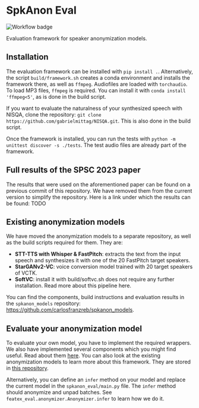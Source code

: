 # SpkAnon Eval

![Workflow badge](https://github.com/carlosfranzreb/spkanon/actions/workflows/build.yml/badge.svg)

Evaluation framework for speaker anonymization models.

## Installation

The evaluation framework can be installed with `pip install .`. Alternatively, the script `build/framework.sh` creates a conda environment and installs the framework there, as well as `ffmpeg`. Audiofiles are loaded with `torchaudio`. To load MP3 files, `ffmpeg` is required. You can install it with `conda install 'ffmpeg<5'`, as is done in the build script.

If you want to evaluate the naturalness of your synthesized speech with NISQA, clone the repository: `git clone https://github.com/gabrielmittag/NISQA.git`. This is also done in the build script.

Once the framework is installed, you can run the tests with `python -m unittest discover -s ./tests`. The test audio files are already part of the framework.

## Full results of the SPSC 2023 paper

The results that were used on the aforementioned paper can be found on a previous commit of this repository. We have removed them from the current version to simplify the repository. Here is a link under which the results can be found: TODO

## Existing anonymization models

We have moved the anonymization models to a separate repository, as well as the build scripts required for them. They are:

- **STT-TTS with Whisper & FastPitch**: extracts the text from the input speech and synthesizes it with one of the 20 FastPitch target speakers.
- **StarGANv2-VC**: voice conversion model trained with 20 target speakers of VCTK.
- **SoftVC**: install it with build/softvc.sh does not require any further installation. Read more about this pipeline here.

You can find the components, build instructions and evaluation results in the `spkanon_models` repository: <https://github.com/carlosfranzreb/spkanon_models>.

## Evaluate your anonymization model

To evaluate your own model, you have to implement the required wrappers. We also have implemented several components which you might find useful. Read about them [here](docs/components.md). You can also look at the existing anonymization models to learn more about this framework. They are stored in [this repository](https://github.com/carlosfranzreb/spkanon_models).

Alternatively, you can define an `infer` method on your model and replace the current model in the `spkanon_eval/main.py` file. The `infer` method should anonymize and unpad batches. See `featex_eval.anonymizer.Anonymizer.infer` to learn how we do it.
